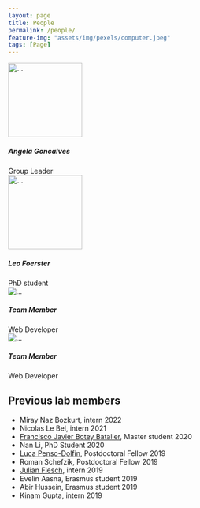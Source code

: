 ```yaml
---
layout: page
title: People
permalink: /people/
feature-img: "assets/img/pexels/computer.jpeg"
tags: [Page]
---
```


<!-- Page Content -->

<div class="container">
  <div class="row">
    <!-- Team Member 1 -->
    <div class="col-xl-3 col-md-6 mb-4">
      <div class="card border-0 shadow">
        <img src="https://www.dkfz.de/en/somatische-evolution-frueherkennung/Images/Goncalves-Filimon-Angela_8.jpg" class="card-img-top" width="150" alt="...">
        <div class="card-body text-center">
          <h5 class="card-title mb-0">Angela Goncalves</h5>
          <div class="card-text text-black-50">Group Leader</div>
        </div>
      </div>
    </div>
    <!-- Team Member 2 -->
    <div class="col-xl-3 col-md-6 mb-4">
      <div class="card border-0 shadow">
        <img src="https://www.dkfz.de/de/neurobiologie-von-gehirntumoren/LeoFoerster.jpg" class="card-img-top" width="150" alt="...">
        <div class="card-body text-center">
          <h5 class="card-title mb-0">Leo Foerster</h5>
          <div class="card-text text-black-50">PhD student</div>
        </div>
      </div>
    </div>
    <!-- Team Member 3 -->
    <div class="col-xl-3 col-md-6 mb-4">
      <div class="card border-0 shadow">
        <img src="https://source.unsplash.com/sNut2MqSmds/500x350" class="card-img-top" alt="...">
        <div class="card-body text-center">
          <h5 class="card-title mb-0">Team Member</h5>
          <div class="card-text text-black-50">Web Developer</div>
        </div>
      </div>
    </div>
    <!-- Team Member 4 -->
    <div class="col-xl-3 col-md-6 mb-4">
      <div class="card border-0 shadow">
        <img src="https://source.unsplash.com/7u5mwbu7qLg/500x350" class="card-img-top" alt="...">
        <div class="card-body text-center">
          <h5 class="card-title mb-0">Team Member</h5>
          <div class="card-text text-black-50">Web Developer</div>
        </div>
      </div>
    </div>
  </div>
  <!-- /.row -->
</div>
<!-- /.container -->

## Previous lab members
- Miray Naz Bozkurt, intern 2022
- Nicolas Le Bel, intern 2021
- [Francisco Javier Botey Bataller](https://github.com/JaviBotey), Master student 2020
- Nan Li, PhD Student 2020
- [Luca Penso-Dolfin](https://github.com/luca8651), Postdoctoral Fellow 2019
- Roman Schefzik, Postdoctoral Fellow 2019
- [Julian Flesch](https://github.com/JulianFlesch), intern 2019
- Evelin Aasna, Erasmus student 2019
- Abir Hussein, Erasmus student 2019
- Kinam Gupta, intern 2019

